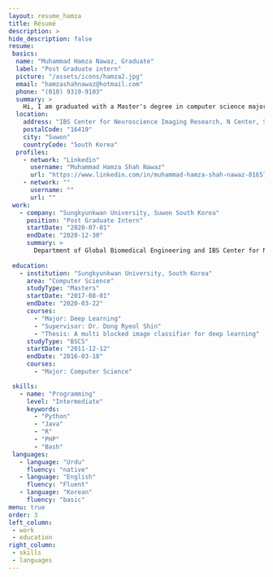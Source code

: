 ```yaml
---
layout: resume_hamza
title: Résumé
description: >
hide_description: false
resume:
 basics:
  name: "Muhammad Hamza Nawaz, Graduate"
  label: "Post Graduate intern"
  picture: "/assets/icons/hamza2.jpg"
  email: "hamzashahnawaz@hotmail.com"
  phone: "(010) 9319-9103"
  summary: >
    Hi, I am graduated with a Master's degree in computer science majoring in image classification in Deep Learning. I have joined combine lab at Center for Neuroscience Imaging Research (CNIR) for post graduate internship in South Korea.
  location:
    address: "IBS Center for Neuroscience Imaging Research, N Center, Sungkyunkwan University, Seobu-ro 2066, Jangan-gu"
    postalCode: "16419"
    city: "Suwon"
    countryCode: "South Korea"
  profiles:
    - network: "Linkedin"
      username: "Muhammad Hamza Shah Nawaz"
      url: "https://www.linkedin.com/in/muhammad-hamza-shah-nawaz-81657660/"
    - network: ""
      username: ""
      url: ""
 work:
   - company: "Sungkyunkwan University, Suwon South Korea"
     position: "Post Graduate Intern"
     startDate: "2020-07-01"
     endDate: "2020-12-30"
     summary: >
       Department of Global Biomedical Engineering and IBS Center for Neuroscience Imaging Research
      
 education:
   - institution: "Sungkyunkwan University, South Korea"
     area: "Computer Science"
     studyType: "Masters"
     startDate: "2017-08-01"
     endDate: "2020-03-22"
     courses:
       - "Major: Deep Learning"
       - "Supervisor: Dr. Dong Ryeol Shin"
       - "Thesis: A multi blocked image classifier for deep learning"
     studyType: "BSCS"
     startDate: "2011-12-12"
     endDate: "2016-03-18"
     courses:
       - "Major: Computer Science"

 skills:
   - name: "Programming"
     level: "Intermediate"
     keywords:
       - "Python"
       - "Java"
       - "R"
       - "PHP"
       - "Bash"
 languages:
   - language: "Urdu"
     fluency: "native"
   - language: "English"
     fluency: "Fluent"
   - language: "Korean"
     fluency: "basic"
menu: true
order: 3
left_column:
 - work
 - education 
right_column:
 - skills
 - languages
---
```


